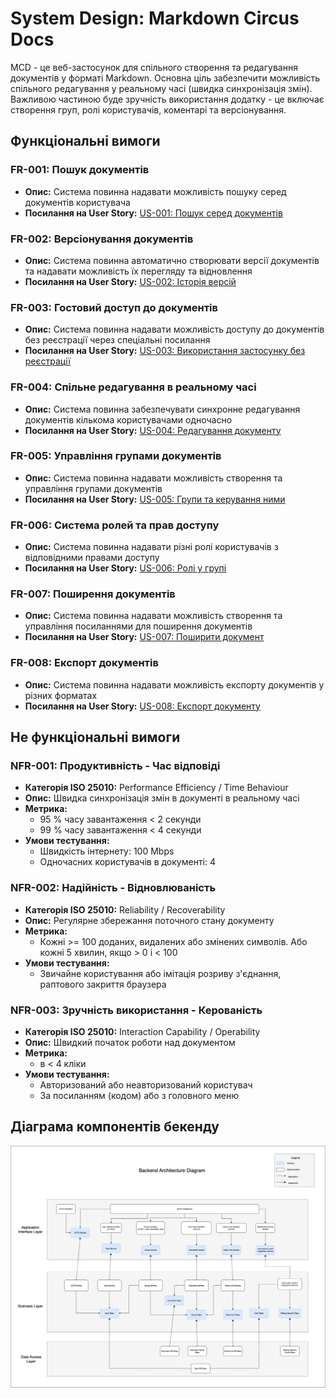 # System Design: Markdown Circus Docs

MCD - це веб-застосунок для спільного створення та редагування документів у форматі Markdown.
Основна ціль забезпечити можливість спільного редагування у реальному часі (швидка синхронізація змін).
Важливою частиною буде зручність використання додатку - це включає створення груп, ролі користувачів, коментарі та версіонування.

## Функціональні вимоги

### FR-001: Пошук документів

- **Опис:** Система повинна надавати можливість пошуку серед документів користувача
- **Посилання на User Story:** [US-001: Пошук серед документів](user-stories.md#us-001-пошук-серед-документів)

### FR-002: Версіонування документів

- **Опис:** Система повинна автоматично створювати версії документів та надавати можливість їх перегляду та відновлення
- **Посилання на User Story:** [US-002: Історія версій](user-stories.md#us-002-історія-версій)

### FR-003: Гостовий доступ до документів

- **Опис:** Система повинна надавати можливість доступу до документів без реєстрації через спеціальні посилання
- **Посилання на User Story:** [US-003: Використання застосунку без реєстрації](user-stories.md#us-003-використання-застосунку-без-реєстрації)

### FR-004: Спільне редагування в реальному часі

- **Опис:** Система повинна забезпечувати синхронне редагування документів кількома користувачами одночасно
- **Посилання на User Story:** [US-004: Редагування документу](user-stories.md#us-004-редагування-документу)

### FR-005: Управління групами документів

- **Опис:** Система повинна надавати можливість створення та управління групами документів
- **Посилання на User Story:** [US-005: Групи та керування ними](user-stories.md#us-005-групи-та-керування-ними)

### FR-006: Система ролей та прав доступу

- **Опис:** Система повинна надавати різні ролі користувачів з відповідними правами доступу
- **Посилання на User Story:** [US-006: Ролі у групі](user-stories.md#us-006-ролі-у-групі)

### FR-007: Поширення документів

- **Опис:** Система повинна надавати можливість створення та управління посиланнями для поширення документів
- **Посилання на User Story:** [US-007: Поширити документ](user-stories.md#us-007-поширити-документ)

### FR-008: Експорт документів

- **Опис:** Система повинна надавати можливість експорту документів у різних форматах
- **Посилання на User Story:** [US-008: Експорт документу](user-stories.md#us-008-експорт-документу)

## Не функціональні вимоги

### NFR-001: Продуктивність - Час відповіді

- **Категорія ISO 25010:** Performance Efficiency / Time Behaviour
- **Опис:** Швидка синхронізація змін в документі в реальному часі
- **Метрика:**
  - 95 % часу завантаження < 2 секунди
  - 99 % часу завантаження < 4 секунди
- **Умови тестування:**
  - Швидкість інтернету: 100 Mbps
  - Одночасних користувачів в документі: 4

### NFR-002: Надійність - Відновлюваність

- **Категорія ISO 25010:** Reliability / Recoverability
- **Опис:** Регулярне збережання поточного стану документу
- **Метрика:**
  - Кожні >= 100 доданих, видалених або змінених символів. Або кожні 5 хвилин, якщо > 0 і < 100
- **Умови тестування:**
  - Звичайне користування або імітація розриву з'єднання, раптового закриття браузера

### NFR-003: Зручність використання - Керованість

- **Категорія ISO 25010:** Interaction Capability / Operability
- **Опис:** Швидкий початок роботи над документом
- **Метрика:**
  - в < 4 кліки
- **Умови тестування:**
  - Авторизований або неавторизований користувач
  - За посиланням (кодом) або з головного меню

## Діаграма компонентів бекенду

![Архітектура бекенду](../diagrams/backend-architecture.png)
